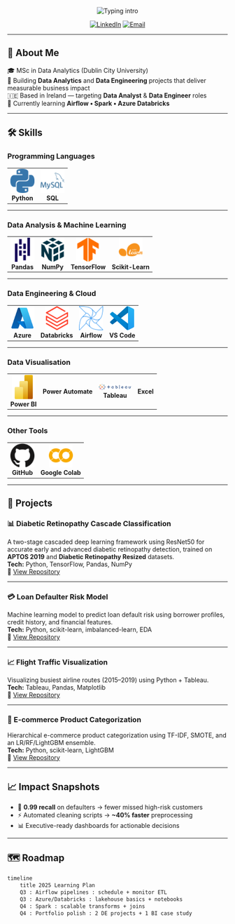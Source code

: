 <!-- Typing intro -->
<p align="center">
  <img src="https://readme-typing-svg.herokuapp.com?font=Inter&weight=700&size=24&duration=2500&pause=900&color=FFD580&center=true&vCenter=true&width=900&lines=%F0%9F%91%8B+Hi%2C+I'm+Atharva+Patil;Data+Analyst+%7C+Data+Engineer;Python+•+SQL+•+Power+BI+•+Azure" alt="Typing intro" />
</p>

<!-- Social links -->
<p align="center">
  <a href="https://www.linkedin.com/in/atharva-patil2/"><img alt="LinkedIn" src="https://img.shields.io/badge/LinkedIn-0A66C2?logo=linkedin&logoColor=white&style=for-the-badge"></a>
  <a href="mailto:atharva0186@gmail.com"><img alt="Email" src="https://img.shields.io/badge/Email-D14836?logo=gmail&logoColor=white&style=for-the-badge"></a>
</p>

---

## 📌 About Me
🎓 MSc in Data Analytics (Dublin City University)  
🧰 Building **Data Analytics** and **Data Engineering** projects that deliver measurable business impact  
🇮🇪 Based in Ireland — targeting **Data Analyst** & **Data Engineer** roles   
🧭 Currently learning **Airflow • Spark • Azure Databricks**

---

## 🛠 Skills

### Programming Languages
<table align="center">
  <tr>
    <td align="center"><img src="assets/icons/Python.svg" width="55"/><br><span style="font-size:14px;"><b>Python</b></td>
    <td align="center"><img src="assets/icons/SQL.svg" width="55"/><br><span style="font-size:14px;"><b>SQL</b></td>
  </tr>
</table>

---

### Data Analysis & Machine Learning
<table align="center">
  <tr>
    <td align="center"><img src="assets/icons/Pandas.svg" width="55"/><br><span style="font-size:14px;"><b>Pandas</b></td>
    <td align="center"><img src="assets/icons/Numpy.svg" width="55"/><br><span style="font-size:14px;"><b>NumPy</b></td>
    <td align="center"><img src="assets/icons/Tensorflow.svg" width="55"/><br><span style="font-size:14px;"><b>TensorFlow</b></td>
    <td align="center"><img src="assets/icons/Scikitlearn.svg" width="55"/><br><span style="font-size:14px;"><b>Scikit-Learn</b></td>
  </tr>
</table>

---

### Data Engineering & Cloud
<table align="center">
  <tr>
    <td align="center"><img src="assets/icons/Microsoft_Azure.svg" width="55"/><br><span style="font-size:14px;"><b>Azure</b></td>
    <td align="center"><img src="assets/icons/Databricks.svg" width="55"/><br><span style="font-size:14px;"><b>Databricks</b></td>
    <td align="center"><img src="assets/icons/Apacheairflow.svg" width="55"/><br><span style="font-size:14px;"><b>Airflow</b></td>
    <td align="center"><img src="assets/icons/Visual_Studio_Code_1.35_icon.svg" width="55"/><br><b>VS Code</b></td>
  </tr>
</table>

---

### Data Visualisation
<table align="center">
  <tr>
    <td align="center"><img src="assets/icons/Power_BI.svg" width="55"/><br><span style="font-size:14px;"><b>Power BI</b></span></td>
    <td align="center"><span style="font-size:14px;"><b>Power Automate</b></span></td>
    <td align="center"><img src="assets/icons/Tableau_Logo.png" width="75"/><br><span style="font-size:14px;"><b>Tableau</b></span></td>
    <td align="center"><span style="font-size:14px;"><b>Excel</b></span></td>
  </tr>
</table>


---

### Other Tools
<table align="center">
  <tr>
    <td align="center"><img src="assets/icons/Github.svg" width="55"/><br><span style="font-size:14px;"><b>GitHub</b></td>
    <td align="center"><img src="assets/icons/Googlecolab.svg" width="55"/><br><span style="font-size:14px;"><b>Google Colab</b></td>
  </tr>
</table>

---

## 🚀 Projects

### 📊 Diabetic Retinopathy Cascade Classification
A two-stage cascaded deep learning framework using ResNet50 for accurate early and advanced diabetic retinopathy detection, trained on **APTOS 2019** and **Diabetic Retinopathy Resized** datasets.  
**Tech:** Python, TensorFlow, Pandas, NumPy  
🔗 [View Repository](https://github.com/AtharvaPatil-Data/Diabetic-Retinopathy-Cascade-Classification)

---

### 💳 Loan Defaulter Risk Model
Machine learning model to predict loan default risk using borrower profiles, credit history, and financial features.  
**Tech:** Python, scikit-learn, imbalanced-learn, EDA  
🔗 [View Repository](https://github.com/YOUR_USERNAME/loan-defaulter-risk-model)

---

### 📈 Flight Traffic Visualization
Visualizing busiest airline routes (2015–2019) using Python + Tableau.  
**Tech:** Tableau, Pandas, Matplotlib  
🔗 [View Repository](https://github.com/YOUR_USERNAME/Flight-Traffic-Visualization)

---

### 🛒 E-commerce Product Categorization
Hierarchical e-commerce product categorization using TF-IDF, SMOTE, and an LR/RF/LightGBM ensemble.  
**Tech:** Python, scikit-learn, LightGBM  
🔗 [View Repository](https://github.com/YOUR_USERNAME/Ecommerce-Product-Categorization)

---

## 📈 Impact Snapshots
- 📌 **0.99 recall** on defaulters → fewer missed high-risk customers  
- ⚡ Automated cleaning scripts → **~40% faster** preprocessing  
- 📊 Executive-ready dashboards for actionable decisions  

---

## 🗺 Roadmap
```mermaid
timeline
    title 2025 Learning Plan
    Q3 : Airflow pipelines : schedule + monitor ETL
    Q3 : Azure/Databricks : lakehouse basics + notebooks
    Q4 : Spark : scalable transforms + joins
    Q4 : Portfolio polish : 2 DE projects + 1 BI case study
